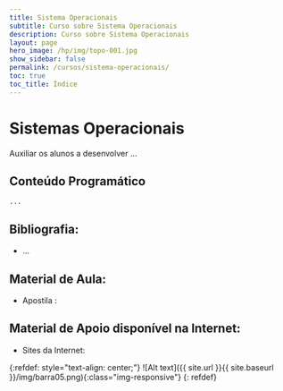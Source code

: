 ```yaml
---
title: Sistema Operacionais
subtitle: Curso sobre Sistema Operacionais  
description: Curso sobre Sistema Operacionais  
layout: page
hero_image: /hp/img/topo-001.jpg
show_sidebar: false
permalink: /cursos/sistema-operacionais/
toc: true
toc_title: Índice
---
```


# Sistemas Operacionais

Auxiliar os alunos a desenvolver ...

## Conteúdo Programático

    ...

## Bibliografia:

+ ...


## Material de Aula:

* Apostila : 


## Material de Apoio disponível na Internet:

* Sites da Internet: 

{:refdef: style="text-align: center;"}
![Alt text]({{ site.url }}{{ site.baseurl }}/img/barra05.png){:class="img-responsive"}
{: refdef}
